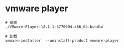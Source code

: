 

# vmware player


```
# 安装
./VMware-Player-12.1.1-3770994.x86_64.bundle

# 卸载
vmware-installer  --uninstall-product vmware-player
```